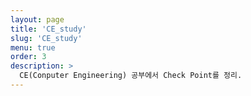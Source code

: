 ```yaml
---
layout: page
title: 'CE_study'
slug: 'CE_study'
menu: true
order: 3
description: >
  CE(Conputer Engineering) 공부에서 Check Point를 정리.
---
```

